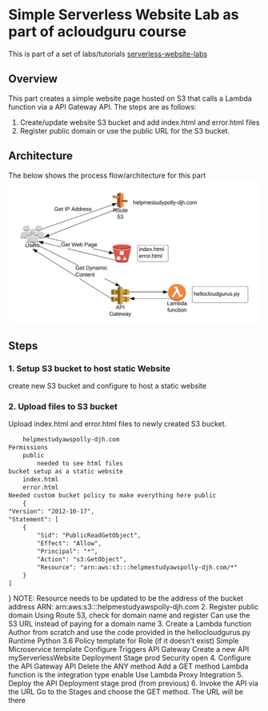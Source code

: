 # **Simple Serverless Website Lab as part of acloudguru course**
This is part of a set of labs/tutorials [serverless-website-labs]

## Overview
This part creates a simple website page hosted on S3 that calls a Lambda function via a API Gateway API.  The steps are as follows:
1. Create/update website S3 bucket and add index.html and error.html files
2. Register public domain or use the public URL for the S3 bucket.

## Architecture
The below shows the process flow/architecture for this part
![alt text][Serverless Website]

## Steps

### 1. Setup S3 bucket to host static Website
create new S3 bucket and configure to host a static website

### 2. Upload files to S3 bucket
Upload index.html and error.html files to newly created S3 bucket.

[comment]: # (references used in README)
[serverless-website-labs]:../README.md
[Serverless Website]:../images/Serverless-Website-Lab.jpeg
[Part-1]:part-1/



		helpmestudyawspolly-djh.com
	Permissions
		public
			needed to see html files
	bucket setup as a static website
		index.html
		error.html
	Needed custom bucket policy to make everything here public
		{
    "Version": "2012-10-17",
    "Statement": [
        {
            "Sid": "PublicReadGetObject",
            "Effect": "Allow",
            "Principal": "*",
            "Action": "s3:GetObject",
            "Resource": "arn:aws:s3:::helpmestudyawspolly-djh.com/*"
        }
    ]
}
		NOTE: Resource needs to be updated to be the address of the bucket
	address
		ARN: arn:aws:s3:::helpmestudyawspolly-djh.com
2.  Register public domain
	Using Route 53, check for domain name and register
	Can use the S3 URL instead of paying for a domain name
3.  Create a Lambda function
	Author from scratch and use the code provided in the hellocloudgurus.py
	Runtime
		Python 3.6
	Policy template for Role (if it doesn't exist)
		Simple Microservice template
	Configure Triggers
		API Gateway
		Create a new API
			myServerlessWebsite
			Deployment Stage
				prod
			Security
				open
4.  Configure the API Gateway API
	Delete the ANY method
	Add a GET method
		Lambda function is the integration type
		enable Use Lambda Proxy Integration
5.  Deploy the API
	Deployment stage
		prod (from previous)
6.  Invoke the API via the URL
	Go to the Stages and choose the GET method.  The URL will be there